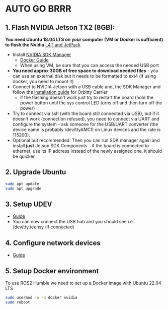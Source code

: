 # AUTO GO BRRR

## 1. Flash NVIDIA Jetson TX2 (8GB):

**You need Ubuntu 18.04 LTS on your computer (VM or Docker is sufficient) to flash the Nvidia**
[L4T and JetPack](https://github.com/pokusew/ros-setup/blob/main/nvidia-jetson-tx2/L4T.md)

* Install [NVIDIA SDK Manager](https://developer.nvidia.com/drive/sdk-manager)
    * [Docker Guide](https://github.com/atinfinity/sdk_manager_docker)
    * When using VM, be sure that you can access the needed USB port
* **You need approx 30GB of free space to download needed files** - you can use an external disk but it needs to be formatted to ext4 (if using docker, you need to mount it)
* Connect to NVIDIA Jetson with a USB cable and, the SDK Manager and follow the [installation guide](https://connecttech.com/resource-center/kdb373/) for Orbitty Carrier
    * if the flashing doesn't work just try to restart the board (hold the power button until the sys control LED turns off and then turn off the power)
* Try to connect via ssh (with the board still connected via USB), but if it doesn't work (connection refused), you need to connect via UART and configure the system - ask someone for the  USB/UART converter (the device name is probably /dev/ttyAMC0 on Linux devices and the rate is 115200).
* Optional but recommended: Then you can run SDK manager again and install **just** Jetson SDK Components - if the board is connected to ethernet, use its IP address instead of the newly assigned one, it should be quicker

## 2. Upgrade Ubuntu
```bash
sudo apt update
sudo apt upgrade
```

## 3. Setup UDEV
* [Guide](https://github.com/pokusew/ros-setup/blob/main/nvidia-jetson-tx2/UDEV.md)
* You can now connect the USB hub and you should see i.e. /dev/tty.teensy (if connected)

## 4. Configure network devices
* [Guide](https://github.com/pokusew/ros-setup/blob/main/nvidia-jetson-tx2/NETWORK.md#setup)

## 5. Setup Docker environment
To use ROS2 Humble we need to set up a Docker image with Ubuntu 22.04 LTS
```bash
sudo usermod -a -G docker nvidia
sudo reboot
```